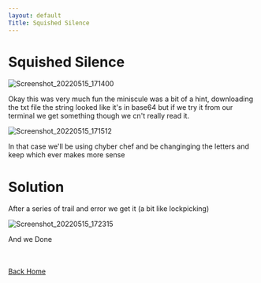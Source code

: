 ```yaml
---
layout: default
Title: Squished Silence
---
```


# Squished Silence
![Screenshot_20220515_171400](https://user-images.githubusercontent.com/24994796/168480752-2dc4cacf-3b2c-4f4c-85b8-444f604f47c6.png)

Okay this was very much fun the miniscule was a bit of a hint, downloading the txt file the string looked like it's in base64 but if we try it from our terminal we get something though we cn't really read it.

![Screenshot_20220515_171512](https://user-images.githubusercontent.com/24994796/168480992-b824aa5b-ee19-4d1a-9e55-bbbb64dfd4bb.png)

In that case we'll be using chyber chef and be changinging the letters and keep which ever makes more sense 

# Solution

After a series of trail and error we get it (a bit like lockpicking)

![Screenshot_20220515_172315](https://user-images.githubusercontent.com/24994796/168481064-7c272262-9ef3-47af-95c2-2d47d1e13893.png)

And we Done

<br> <br>
[Back Home](../../index.md)
<br>
